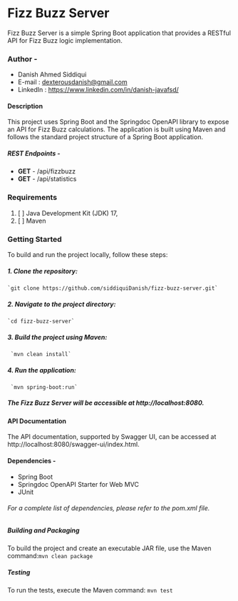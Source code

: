 # **Fizz Buzz Server**
Fizz Buzz Server is a simple Spring Boot application that provides a RESTful API for Fizz Buzz logic implementation.

### **Author -**
* Danish Ahmed Siddiqui
* E-mail : dexterousdanish@gmail.com
* LinkedIn : https://www.linkedin.com/in/danish-javafsd/

#### **Description**
This project uses Spring Boot and the Springdoc OpenAPI library to expose an API for Fizz Buzz calculations. 
The application is built using Maven and follows the standard project structure of a Spring Boot application.

##### REST Endpoints - 
* **GET** - /api/fizzbuzz
* **GET** - /api/statistics

### **Requirements**
1. [ ] Java Development Kit (JDK) 17, 
2. [ ] Maven

### Getting Started
To build and run the project locally, follow these steps:
##### 1. Clone the repository:
    `git clone https://github.com/siddiquiDanish/fizz-buzz-server.git`
##### 2. Navigate to the project directory:
    `cd fizz-buzz-server`
##### 3. Build the project using Maven:
     `mvn clean install`
##### 4. Run the application:
     `mvn spring-boot:run`

##### The Fizz Buzz Server will be accessible at http://localhost:8080.

#### API Documentation
The API documentation, supported by Swagger UI, 
can be accessed at http://localhost:8080/swagger-ui/index.html.

#### Dependencies - 
* Spring Boot
* Springdoc OpenAPI Starter for Web MVC
* JUnit

###### _For a complete list of dependencies, please refer to the pom.xml file._

##### Building and Packaging
To build the project and create an executable JAR file, 
use the Maven command:`mvn clean package`

##### Testing
To run the tests,
execute the Maven command: `mvn test`
